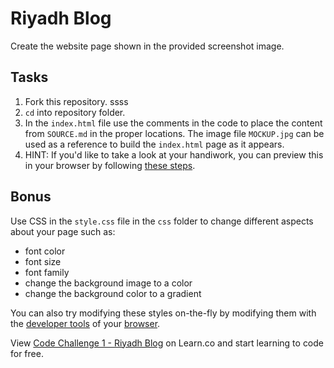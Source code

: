 # Riyadh Blog

Create the website page shown in the provided screenshot image.

## Tasks

1. Fork this repository. ssss
2. `cd` into repository folder.
3. In the `index.html` file use the comments in the code to place the content from `SOURCE.md` in the proper locations. The image file `MOCKUP.jpg` can be used as a reference to build the `index.html` page as it appears.
4. HINT: If you'd like to take a look at your handiwork, you can preview this in your browser by following [these steps](http://help.learn.co/the-learn-ide/common-ide-questions/viewing-html-pages-in-the-learn-ide).

## Bonus
Use CSS in the `style.css` file in the `css` folder to change different aspects about your page such as:
* font color
* font size
* font family
* change the background image to a color
* change the background color to a gradient

You can also try modifying these styles on-the-fly by modifying them with the [developer tools](https://www.youtube.com/watch?v=q3mWDijP_8w) of your [browser](http://www.sitepoint.com/edit-source-files-in-chrome/).

<p data-visibility='hidden'>View <a href='https://learn.co/lessons/fe-riyadh-blog' title='Code Challenge 1 - Riyadh Blog'>Code Challenge 1 - Riyadh Blog</a> on Learn.co and start learning to code for free.</p>
